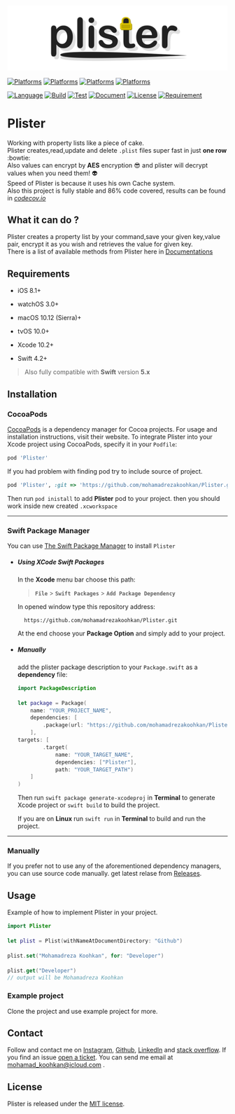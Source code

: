 
![Plister works with plists like a piece of cake](https://raw.githubusercontent.com/mohamadrezakoohkan/Plister/master/Plister.png)

[![Platforms](https://img.shields.io/badge/platform-iOS-brightgreen.svg)](https://github.com/mohamadrezakoohkan/Plister/blob/master/README.md#requirements)
[![Platforms](https://img.shields.io/badge/platform-macOS-brightgreen.svg)](https://github.com/mohamadrezakoohkan/Plister/blob/master/README.md#requirements)
[![Platforms](https://img.shields.io/badge/platform-watchOS-brightgreen.svg)](https://github.com/mohamadrezakoohkan/Plister/blob/master/README.md#requirements)
[![Platforms](https://img.shields.io/badge/platform-tvOS-brightgreen.svg)](https://github.com/mohamadrezakoohkan/Plister/blob/master/README.md#requirements)


[![Language](https://img.shields.io/badge/language-Swift_5.0-orange.svg)](https://github.com/mohamadrezakoohkan/Plister/blob/master/README.md#requirements)
[![Build](https://img.shields.io/badge/build-passing-brightgreen)](https://github.com/mohamadrezakoohkan/Plister/releases)
[![Test](https://img.shields.io/badge/test-passing-brightgreen)](https://github.com/mohamadrezakoohkan/Plister/tree/master/PlisterTests)
[![Document](https://img.shields.io/badge/docs-100%25-brightgreen)](https://mohamadrezakoohkan.github.io/Plister/)
[![License](https://img.shields.io/badge/license-MIT-blue.svg)](https://github.com/mohamadrezakoohkan/Plister/blob/master/LICENSE.md)
[![Requirement](https://img.shields.io/badge/requirements-up%20to%20date-blue)](https://github.com/mohamadrezakoohkan/Plister/blob/master/README.md#requirements)

# Plister
Working with property lists like a piece of cake.  
Plister creates,read,update and delete `.plist` files super fast in just **one row** :bowtie:  
Also values can encrypt by **AES** encryption :sunglasses: and plister will decrypt values when you need them! :alien:  
Speed of Plister is because it uses his own Cache system.  
Also this project is fully stable and 86% code covered, results can be found in *[codecov.io](https://codecov.io/gh/mohamadrezakoohkan/Plister/commit/)*

## What it can do ?

Plister creates a property list by your command,save your given key,value pair, encrypt it as you wish and retrieves the value for given key.   
There is a list of available methods from Plister here in [Documentations](https://mohamadrezakoohkan.github.io/Plister/)

## Requirements
- iOS 8.1+ 
- watchOS 3.0+
- macOS 10.12 (Sierra)+
- tvOS 10.0+

- Xcode 10.2+
- Swift 4.2+
>  Also fully compatible with **Swift** version **5.x**

## Installation

### CocoaPods

[CocoaPods](https://cocoapods.org) is a dependency manager for Cocoa projects. For usage and installation instructions, visit their website. To integrate Plister into your Xcode project using CocoaPods, specify it in your `Podfile`:

```ruby
pod 'Plister'
```

If you had problem with finding pod try to include source of project.

```ruby
pod 'Plister', :git => 'https://github.com/mohamadrezakoohkan/Plister.git'
```

Then run `pod inistall` to add **Plister** pod to your project. then you should work inside new created `.xcworkspace`

---
### Swift Package Manager

You can use [The Swift Package Manager](https://swift.org/package-manager) to install `Plister`

- ##### Using XCode Swift Packages

    In the **Xcode** menu bar choose this path:
    > **`File`** > **`Swift Packages`** > **`Add Package Dependency`**

    In opened window type this repository address:

        https://github.com/mohamadrezakoohkan/Plister.git
 
     At the end choose your **Package Option** and simply add to your project.

- ##### Manually

    add the plister package description to your `Package.swift` as a **dependency** file:

    ```swift
    import PackageDescription

    let package = Package(
        name: "YOUR_PROJECT_NAME",
        dependencies: [
            .package(url: "https://github.com/mohamadrezakoohkan/Plister.git", from: "1.0.7"),
        ],
    targets: [
            .target(
                name: "YOUR_TARGET_NAME",
                dependencies: ["Plister"],
                path: "YOUR_TARGET_PATH")
        ]
    )
     ```
    Then run `swift package generate-xcodeproj` in **Terminal** to generate Xcode project or `swift build` to build the project.

    If you are on **Linux** run `swift run` in **Terminal** to build and run the project.

---

### Manually

If you prefer not to use any of the aforementioned dependency managers, you can use source code manually. get latest relase from [Releases](https://github.com/mohamadrezakoohkan/Plister/releases).



## Usage

Example of how to implement Plister in your project.

```swift
import Plister

let plist = Plist(withNameAtDocumentDirectory: "Github")

plist.set("Mohamadreza Koohkan", for: "Developer")

plist.get("Developer")
// output will be Mohamadreza Koohkan

```

### Example project

Clone the project and use example project  for more.


## Contact

Follow and contact me on [Instagram](https://www.instagram.com/mohamadreza.codes/),  [Github](https://github.com/mohamadrezakoohkan), [LinkedIn](https://www.linkedin.com/in/mohammad-reza-koohkan-558306160/) and [stack overflow](https://stackoverflow.com/users/9706268/mohamad-reza-koohkan?tab=profile). If you find an issue [open a ticket](https://github.com/mohamadrezakoohkan/Plister/issues/new). You can send me email at mohamad_koohkan@icloud.com .

## License
Plister is released under the [MIT license](https://github.com/mohamadrezakoohkan/Plister/blob/master/LICENSE.md).
